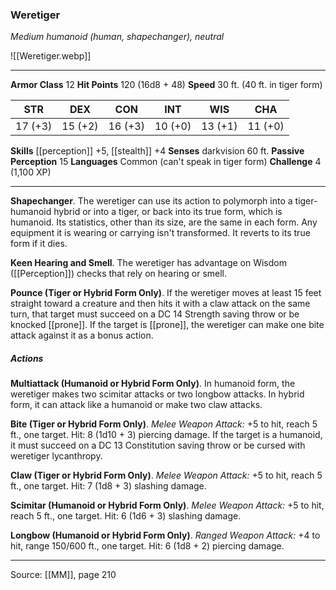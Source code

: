 ### Weretiger
_Medium humanoid (human, shapechanger), neutral_

![[Weretiger.webp]]




---

**Armor Class** 12
**Hit Points** 120 (16d8 + 48)
**Speed** 30 ft. (40 ft. in tiger form)

| STR     | DEX     | CON     | INT     | WIS     | CHA     |
|---------|---------|---------|---------|---------|---------|
| 17 (+3) | 15 (+2) | 16 (+3) | 10 (+0) | 13 (+1) | 11 (+0) |

**Skills** [[perception]] +5, [[stealth]] +4
**Senses** darkvision 60 ft.
**Passive Perception** 15
**Languages** Common (can't speak in tiger form)
**Challenge** 4 (1,100 XP)

---

**Shapechanger**. The weretiger can use its action to polymorph into a tiger-humanoid hybrid or into a tiger, or back into its true form, which is humanoid. Its statistics, other than its size, are the same in each form. Any equipment it is wearing or carrying isn't transformed. It reverts to its true form if it dies.

**Keen Hearing and Smell**. The weretiger has advantage on Wisdom ([[Perception]]) checks that rely on hearing or smell.

**Pounce (Tiger or Hybrid Form Only)**. If the weretiger moves at least 15 feet straight toward a creature and then hits it with a claw attack on the same turn, that target must succeed on a DC 14 Strength saving throw or be knocked [[prone]]. If the target is [[prone]], the weretiger can make one bite attack against it as a bonus action.

##### Actions
**Multiattack (Humanoid or Hybrid Form Only)**. In humanoid form, the weretiger makes two scimitar attacks or two longbow attacks. In hybrid form, it can attack like a humanoid or make two claw attacks.

**Bite (Tiger or Hybrid Form Only)**. _Melee Weapon Attack:_ +5 to hit, reach 5 ft., one target. Hit: 8 (1d10 + 3) piercing damage. If the target is a humanoid, it must succeed on a DC 13 Constitution saving throw or be cursed with weretiger lycanthropy.

**Claw (Tiger or Hybrid Form Only)**. _Melee Weapon Attack:_ +5 to hit, reach 5 ft., one target. Hit: 7 (1d8 + 3) slashing damage.

**Scimitar (Humanoid or Hybrid Form Only)**. _Melee Weapon Attack:_ +5 to hit, reach 5 ft., one target. Hit: 6 (1d6 + 3) slashing damage.

**Longbow (Humanoid or Hybrid Form Only)**. _Ranged Weapon Attack:_ +4 to hit, range 150/600 ft., one target. Hit: 6 (1d8 + 2) piercing damage.


---

Source: [[MM]], page 210